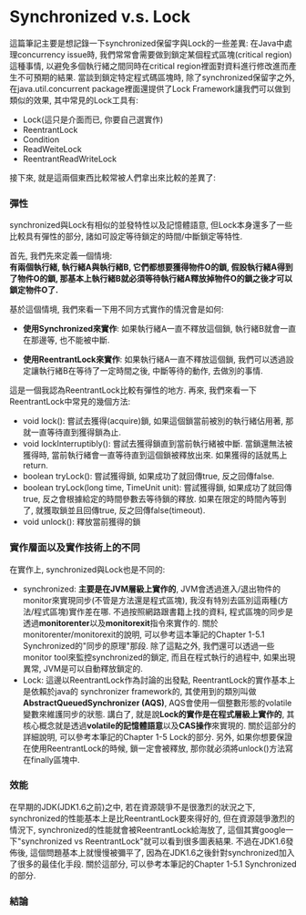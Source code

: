 # Synchronized v.s. Lock

這篇筆記主要是想記錄一下synchronized保留字與Lock的一些差異: 在Java中處理concurrency issue時, 我們常常會需要做到鎖定某個程式區塊\(critical region\)這種事情, 以避免多個執行緒之間同時在critical region裡面對資料進行修改進而產生不可預期的結果. 當談到鎖定特定程式碼區塊時, 除了synchronized保留字之外, 在java.util.concurrent package裡面還提供了Lock Framework讓我們可以做到類似的效果, 其中常見的Lock工具有:

* Lock\(這只是介面而已, 你要自己選實作\)
* ReentrantLock
* Condition
* ReadWeiteLock
* ReentrantReadWriteLock

接下來, 就是這兩個東西比較常被人們拿出來比較的差異了:

### 彈性

synchronized與Lock有相似的並發特性以及記憶體語意, 但Lock本身還多了一些比較具有彈性的部分, 諸如可設定等待鎖定的時間/中斷鎖定等特性.

首先, 我們先來定義一個情境:  
**有兩個執行緒, 執行緒A與執行緒B, 它們都想要獲得物件O的鎖, 假設執行緒A得到了物件O的鎖, 那基本上執行緒B就必須等待執行緒A釋放掉物件O的鎖之後才可以鎖定物件O了.**

基於這個情境, 我們來看一下用不同方式實作的情況會是如何:

* **使用Synchronized來實作**: 如果執行緒A一直不釋放這個鎖, 執行緒B就會一直在那邊等, 也不能被中斷.

* **使用ReentrantLock來實作**: 如果執行緒A一直不釋放這個鎖, 我們可以透過設定讓執行緒B在等待了一定時間之後, 中斷等待的動作, 去做別的事情.

這是一個我認為ReentrantLock比較有彈性的地方. 再來, 我們來看一下ReentrantLock中常見的幾個方法:

* void lock\(\): 嘗試去獲得\(acquire\)鎖, 如果這個鎖當前被別的執行緒佔用著, 那就一直等待直到獲得鎖為止.
* void lockInterruptibly\(\): 嘗試去獲得鎖直到當前執行緒被中斷. 當鎖還無法被獲得時, 當前執行緒會一直等待直到這個鎖被釋放出來. 如果獲得的話就馬上return.
* boolean tryLock\(\): 嘗試獲得鎖, 如果成功了就回傳true, 反之回傳false.
* boolean tryLock\(long time, TimeUnit unit\): 嘗試獲得鎖, 如果成功了就回傳true, 反之會根據給定的時間參數去等待鎖的釋放. 如果在限定的時間內等到了, 就獲取鎖並且回傳true, 反之回傳false\(timeout\). 
* void unlock\(\): 釋放當前獲得的鎖

### 實作層面以及實作技術上的不同

在實作上, synchronized與Lock也是不同的:

* synchronized: **主要是在JVM層級上實作的**, JVM會透過進入/退出物件的monitor來實現同步\(不管是方法還是程式區塊\), 我沒有特別去區別這兩種\(方法/程式區塊\)實作差在哪. 不過按照網路跟書籍上找的資料, 程式區塊的同步是透過**monitorenter**以及**monitorexit**指令來實作的. 關於monitorenter/monitorexit的說明, 可以參考這本筆記的Chapter 1-5.1 Synchronized的"同步的原理"那段. 除了這點之外, 我們還可以透過一些monitor tool來監控synchronized的鎖定, 而且在程式執行的過程中, 如果出現異常, JVM是可以自動釋放鎖定的.
* Lock: 這邊以ReentrantLock作為討論的出發點, ReentrantLock的實作基本上是依賴於java的 synchronizer framework的, 其使用到的類別叫做**AbstractQueuedSynchronizer \(AQS\)**, AQS會使用一個整數形態的volatile變數來維護同步的狀態. 講白了, 就是說**Lock的實作是在程式層級上實作的**, 其核心概念就是透過**volatile的記憶體語意**以及**CAS操作**來實現的. 關於這部分的詳細說明, 可以參考本筆記的Chapter 1-5 Lock的部分. 另外, 如果你想要保證在使用ReentrantLock的時候, 鎖一定會被釋放, 那你就必須將unlock\(\)方法寫在finally區塊中.

### 效能

在早期的JDK\(JDK1.6之前\)之中, 若在資源競爭不是很激烈的狀況之下, synchronized的性能基本上是比ReentrantLock要來得好的, 但在資源競爭激烈的情況下, synchronized的性能就會被ReentrantLock給海放了, 這個其實google一下"synchronized vs ReentrantLock"就可以看到很多圖表結果. 不過在JDK1.6發佈後, 這個問題基本上就慢慢被彌平了, 因為在JDK1.6之後針對synchronized加入了很多的最佳化手段. 關於這部分, 可以參考本筆記的Chapter 1-5.1 Synchronized的部分.



### 結論















